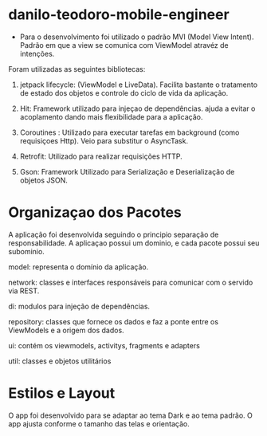 # danilo-teodoro-mobile-engineer

* Para o desenvolvimento foi utilizado o padrão MVI (Model View Intent). Padrão em que a view se comunica com  ViewModel atravéz de intenções.

Foram utilizadas as seguintes bibliotecas:

1. jetpack lifecycle: (ViewModel e LiveData). Facilita bastante o tratamento de estado dos objetos e controle do ciclo de vida da aplicação.
2. Hit: Framework utilizado para injeçao de dependências. ajuda a evitar o acoplamento dando mais flexibilidade para a aplicação.
3. Coroutines : Utilizado para executar tarefas em background (como requisiçoes Http). Veio para substitur o 
AsyncTask.

4. Retrofit: Utilizado para realizar requisições HTTP.

5. Gson: Framework Utilizado para Serialização e Deserialização de objetos JSON.


# Organizaçao dos Pacotes

A aplicação foi desenvolvida seguindo o principio separação de responsabilidade. A aplicaçao possui um dominio, e cada pacote possui seu subominio.

model:       representa o domínio da aplicação.

network:     classes e interfaces responsáveis para comunicar com o servido via REST.

di:          modulos para injeção de dependências.

repository:  classes que fornece os dados e faz a ponte entre os ViewModels e a origem dos dados.

ui:          contém os viewmodels, activitys, fragments e adapters

util:        classes e objetos utilitários

# Estilos e Layout

O app foi desenvolvido para se adaptar ao tema Dark e ao tema padrão.
O app ajusta conforme o tamanho das telas e orientação.